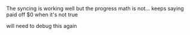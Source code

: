 The syncing is working well but the progress math is not... keeps saying paid off $0 when it's not true

will need to debug this again